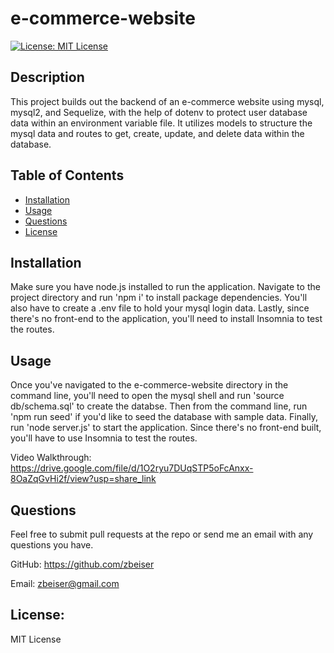 # e-commerce-website

[![License: MIT License](https://img.shields.io/badge/License-MIT-yellow.svg)](https://opensource.org/licenses/MIT)

## Description

This project builds out the backend of an e-commerce website using mysql, mysql2, and Sequelize, with the help of dotenv to protect user database data within an environment variable file. It utilizes models to structure the mysql data and routes to get, create, update, and delete data within the database.

## Table of Contents

- [Installation](#installation)
- [Usage](#usage)
- [Questions](#questions)
- [License](#license)

## Installation

Make sure you have node.js installed to run the application. Navigate to the project directory and run 'npm i' to install package dependencies. You'll also have to create a .env file to hold your mysql login data. Lastly, since there's no front-end to the application, you'll need to install Insomnia to test the routes.

## Usage

Once you've navigated to the e-commerce-website directory in the command line, you'll need to open the mysql shell and run 'source db/schema.sql' to create the databse. Then from the command line, run 'npm run seed' if you'd like to seed the database with sample data. Finally, run 'node server.js' to start the application. Since there's no front-end built, you'll have to use Insomnia to test the routes.

Video Walkthrough: https://drive.google.com/file/d/1O2ryu7DUqSTP5oFcAnxx-8OaZqGvHi2f/view?usp=share_link 

## Questions

Feel free to submit pull requests at the repo or send me an email with any questions you have.

GitHub: https://github.com/zbeiser

Email: zbeiser@gmail.com

## License:
    
MIT License
    

